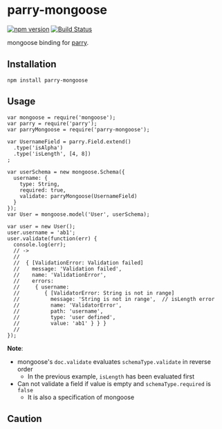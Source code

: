 # parry-mongoose

[![npm version](https://badge.fury.io/js/parry-mongoose.svg)](http://badge.fury.io/js/parry-mongoose)
[![Build Status](https://travis-ci.org/kjirou/parry-mongoose.svg?branch=master)](https://travis-ci.org/kjirou/parry-mongoose)

mongoose binding for [parry](https://github.com/kjirou/parry).


## Installation
```
npm install parry-mongoose
```


## Usage
```
var mongoose = require('mongoose');
var parry = require('parry');
var parryMongoose = require('parry-mongoose');

var UsernameField = parry.Field.extend()
  .type('isAlpha')
  .type('isLength', [4, 8])
;

var userSchema = new mongoose.Schema({
  username: {
    type: String,
    required: true,
    validate: parryMongoose(UsernameField)
  }
});
var User = mongoose.model('User', userSchema);

var user = new User();
user.username = 'ab1';
user.validate(function(err) {
  console.log(err);
  // ->
  //
  //  { [ValidationError: Validation failed]
  //    message: 'Validation failed',
  //    name: 'ValidationError',
  //    errors:
  //     { username:
  //        { [ValidatorError: String is not in range]
  //          message: 'String is not in range',  // isLength error
  //          name: 'ValidatorError',
  //          path: 'username',
  //          type: 'user defined',
  //          value: 'ab1' } } }
  //
});
```

**Note**:
- mongoose's `doc.validate` evaluates `schemaType.validate` in reverse order
  - In the previous example, `isLength` has been evaluated first
- Can not validate a field if value is empty and `schemaType.required` is `false`
  - It is also a specification of mongoose


## Caution
